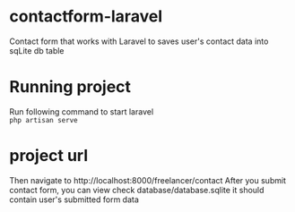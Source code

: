 # contactform-laravel
Contact form that works with Laravel to saves user's contact data into sqLite db table

# Running project
Run following command to start laravel<br>
`php artisan serve`

# project url
Then navigate to http://localhost:8000/freelancer/contact
After you submit contact form, you can view check database/database.sqlite it should contain user's submitted form data
